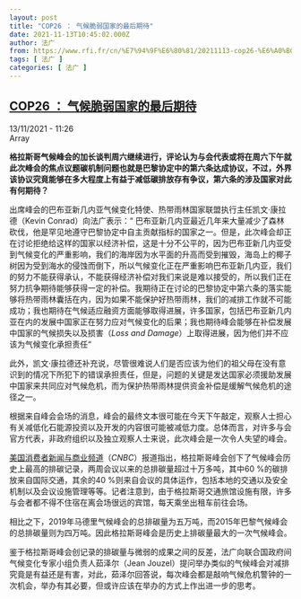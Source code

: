 ```yaml
---
layout: post
title: "COP26 ： 气候脆弱国家的最后期待"
date: 2021-11-13T10:45:02.000Z
author: 法广
from: https://www.rfi.fr/cn/%E7%94%9F%E6%80%81/20211113-cop26-%E6%A0%BC%E6%8B%89%E6%96%AF%E5%93%A5%E5%B3%B0%E4%BC%9A%E7%A2%B3%E6%8E%92%E6%94%BE%E8%B6%85%E8%AE%B0%E5%BD%95
tags: [ 法广 ]
categories: [ 法广 ]
---
```

<!--1636800302000-->
[COP26 ： 气候脆弱国家的最后期待](https://www.rfi.fr/cn/%E7%94%9F%E6%80%81/20211113-cop26-%E6%A0%BC%E6%8B%89%E6%96%AF%E5%93%A5%E5%B3%B0%E4%BC%9A%E7%A2%B3%E6%8E%92%E6%94%BE%E8%B6%85%E8%AE%B0%E5%BD%95)
------

<div>
<div>13/11/2021 - 11:26</div>Array<p><strong>                    格拉斯哥气候峰会的加长谈判周六继续进行，评论认为与会代表或将在周六下午就此次峰会的焦点议题碳机制问题也就是巴黎协定中的第六条达成协议，不过，外界该协议究竟能够在多大程度上有益于减低碳排放存有争议，第六条的涉及国家对此有何期待？                </strong></p><div >                    <p>出席峰会的巴布亚新几内亚气候变化特使、热带雨林国家联盟执行主任凯文·康拉德（Kevin Conrad）向法广表示：“ 巴布亚新几内亚最近几年来大量减少了森林砍伐，他是罕见地遵守巴黎协定中自主贡献指标的国家之一。但是，此次峰会却正在讨论拒绝给这样的国家以经济补偿，这是十分不公平的，因为巴布亚新几内亚受到气候变化的严重影响，我们的海岸因为水平面的升高而受到摧毁，海岛上的椰子树因为受到海水的侵蚀而倒下，所以气候变化正在严重影响巴布亚新几内亚，我们的努力不能获得承认，不能获得经济补偿对我们来说是难以接受的，所以我们正在努力抗争期待能够获得一定的补偿。我期待正在讨论的巴黎协定中第六条的落实能够将热带雨林囊括在内，因为如果不能保护好热带雨林，我们的减排工作就不可能成功；我也期待在气候适应融资方面能够取得进展，许多国家，包括巴布亚新几内亚在内的发展中国家正在努力应对气候变化的后果；我也期待峰会能够在补偿发展中国家的气候损失以及损害（<em>Loss and Damage</em>）上取得进展，因为他们并不应该为气候变化承担责任“</p><p>此外，凯文·康拉德还补充说，尽管很难说人们是否应该为他们的祖父母在没有意识到的情况下所犯下的错误承担责任，但是，问题的关键是发达国家必须援助发展中国家来共同应对气候危机，而为保护热带雨林提供资金补偿是缓解气候危机的途径之一。</p><p>根据来自峰会会场的消息，峰会的最终文本很可能在今天下午敲定，观察人士担心有关减低化石能源投资以及开发的内容很可能被减低力度。总体而言，对许多与会官方代表，非政府组织以及独立观察人士来说，此次峰会是一次令人失望的峰会。</p><p><a target="_blank" href="https://www.cnbc.com/2021/11/12/cop26-climate-summit-record-co2-emissions-air-travel-main-culprit.html">美国消费者新闻与商业频道</a>（<em>CNBC</em>）报道指出，格拉斯哥峰会创下了气候峰会历史上最高的排碳记录，两周会议以来的总排碳量超过十万多吨，其中60 %的碳排放来自国际交通，其余的40 %则来自会议的具体运作，包括本地的交通以及安全机制以及会议设施管理等等。记者注意到，由于格拉斯哥交通旅馆设施有限，许多与会者都不得不住宿在离会场很远的宾馆，每天乘坐出租车前往会场。</p><p>相比之下，2019年马德里气候峰会的总排碳量为五万吨，而2015年巴黎气候峰会的总排碳量则为四万吨。因此格拉斯哥峰会是历史上排碳量最大的一次气候峰会。</p><p>鉴于格拉斯哥峰会创记录的排碳量与微弱的成果之间的反差，法广向联合国政府间气候变化专家小组负责人茹泽尔（Jean Jouzel）提问举办类似的气候峰会对减排究竟是有益还是有害，对此，茹泽尔回答说，每次峰会都是敲响气候危机警钟的一次机会，举办有其必要，但或许应该在举办的方式上作出进一步的思考。</p>                                            <div data-selfpromo-newsletter>    </div>    <div data-selfpromo-app>    </div>                </div>
</div>
